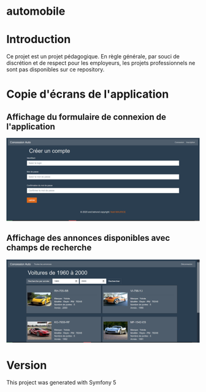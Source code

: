 # automobile
 
# Introduction

Ce projet est un projet pédagogique. En règle générale, par souci de discrétion et de respect pour les employeurs, les projets professionnels ne sont pas disponibles sur ce repository.

# Copie d'écrans de l'application 

## Affichage du formulaire de connexion de l'application

<img src="./doc/demo/compte.png" />

## Affichage des annonces disponibles avec champs de recherche

<img src="./doc/demo/voitures.png " />

# Version

This project was generated with Symfony 5
